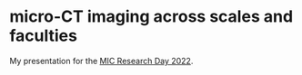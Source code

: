 # micro-CT imaging across scales and faculties

My presentation for the [MIC Research Day 2022](https://www.mic.unibe.ch/events/past_mic_events/mic_research_day_2022/).
